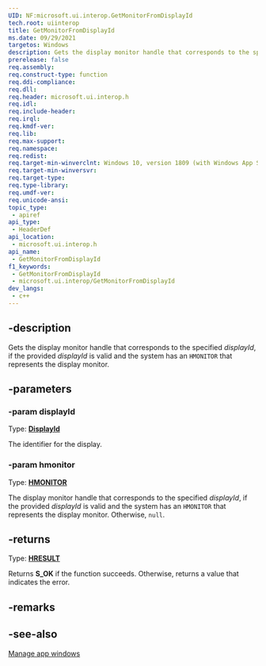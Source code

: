 ```yaml
---
UID: NF:microsoft.ui.interop.GetMonitorFromDisplayId
tech.root: uiinterop
title: GetMonitorFromDisplayId
ms.date: 09/29/2021
targetos: Windows
description: Gets the display monitor handle that corresponds to the specified *displayId*, if the provided *displayId* is valid and the system has an `HMONITOR` that represents the display monitor.
prerelease: false
req.assembly: 
req.construct-type: function
req.ddi-compliance: 
req.dll: 
req.header: microsoft.ui.interop.h
req.idl: 
req.include-header: 
req.irql: 
req.kmdf-ver: 
req.lib: 
req.max-support: 
req.namespace: 
req.redist: 
req.target-min-winverclnt: Windows 10, version 1809 (with Windows App SDK 1.0 Preview 1 or later)
req.target-min-winversvr: 
req.target-type: 
req.type-library: 
req.umdf-ver: 
req.unicode-ansi: 
topic_type:
 - apiref
api_type:
 - HeaderDef
api_location:
 - microsoft.ui.interop.h
api_name:
 - GetMonitorFromDisplayId
f1_keywords:
 - GetMonitorFromDisplayId
 - microsoft.ui.interop/GetMonitorFromDisplayId
dev_langs:
 - c++
---
```


## -description

Gets the display monitor handle that corresponds to the specified *displayId*, if the provided *displayId* is valid and the system has an `HMONITOR` that represents the display monitor.

## -parameters

### -param displayId

Type: **[DisplayId](/windows/winui/api/microsoft.ui.displayid)**

The identifier for the display.

### -param hmonitor

Type: **[HMONITOR](/windows/win32/winprog/windows-data-types)**

The display monitor handle that corresponds to the specified *displayId*, if the provided *displayId* is valid and the system has an `HMONITOR` that represents the display monitor. Otherwise, `null`.

## -returns

Type: **[HRESULT](/windows/win32/winprog/windows-data-types)**

Returns **S_OK** if the function succeeds. Otherwise, returns a value that indicates the error.

## -remarks

## -see-also

[Manage app windows](/windows/apps/windows-app-sdk/windowing/windowing-overview)